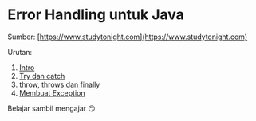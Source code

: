 # Error Handling untuk Java

Sumber: [https://www.studytonight.com](https://www.studytonight.com)

Urutan:
1. [Intro](/0-intro.md)
2. [Try dan catch](/1-try-catch.md)
3. [throw, throws dan finally]()
4. [Membuat Exception](/4-user-defined-exception.md)


Belajar sambil mengajar :smirk: